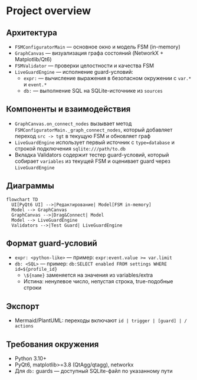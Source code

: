 # Project overview

## Архитектура
- `FSMConfiguratorMain` — основное окно и модель FSM (in-memory)
- `GraphCanvas` — визуализация графа состояний (NetworkX + Matplotlib/Qt6)
- `FSMValidator` — проверки целостности и качества FSM
- `LiveGuardEngine` — исполнение guard-условий:
  - `expr:` — вычисление выражения в безопасном окружении с `var.*` и `event.*`
  - `db:` — выполнение SQL на SQLite-источнике из `sources`

## Компоненты и взаимодействия
- `GraphCanvas.on_connect_nodes` вызывает метод `FSMConfiguratorMain._graph_connect_nodes`, который добавляет переход `src -> tgt` в текущую FSM и обновляет граф
- `LiveGuardEngine` использует первый источник с `type=database` и строкой подключения `sqlite:///path/to.db`
- Вкладка Validators содержит тестер guard-условий, который собирает `variables` из текущей FSM и оценивает guard через `LiveGuardEngine`

## Диаграммы
```mermaid
flowchart TD
  UI[PyQt6 UI] -->|Редактирование| Model[FSM in-memory]
  Model --> GraphCanvas
  GraphCanvas -->|Drag&Connect| Model
  Model --> LiveGuardEngine
  Validators -->|Test Guard| LiveGuardEngine
```

## Формат guard-условий
- `expr: <python-like>` — пример: `expr:event.value >= var.limit`
- `db: <SQL>` — пример: `db:SELECT enabled FROM settings WHERE id=${profile_id}`
  - `\${name}` заменяется на значения из variables/extra
  - Истина: ненулевое число, непустая строка, true-подобные строки

## Экспорт
- Mermaid/PlantUML: переходы включают `id | trigger | [guard] | / actions`

## Требования окружения
- Python 3.10+
- PyQt6, matplotlib>=3.8 (QtAgg/qtagg), networkx
- Для `db:` guards — доступный SQLite-файл по указанному пути 